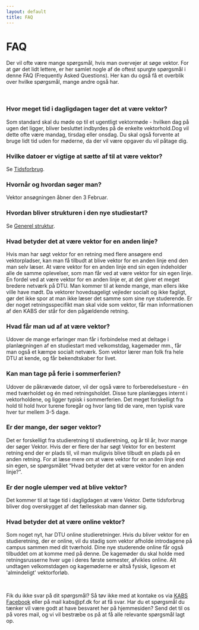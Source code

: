 ```yaml
---
layout: default
title: FAQ
---
```


<h1>FAQ</h1>

<p> Der vil ofte være mange spørgsmål, hvis man overvejer at søge vektor. For at gør det lidt lettere, er her samlet nogle af de oftest spurgte spørgsmål i denne FAQ (Frequently Asked Questions). Her kan du også få et overblik over hvilke spørgsmål, mange andre også har.</p>
<br/>

<h3><b>Hvor meget tid i dagligdagen tager det at være vektor?</b></h3>
<p>Som standard skal du møde op til et ugentligt vektormøde - hvilken dag på ugen det ligger, bliver besluttet indbyrdes på de enkelte vektorhold.Dog vil dette ofte være mandag, tirsdag eller onsdag. Du skal også forvente at bruge lidt tid uden for møderne, da der vil være opgaver du vil påtage dig.
</p>

<h3><b>Hvilke datoer er vigtige at sætte af til at være vektor?</b></h3>

<p>Se <a href="./tidsforbrug.html"><u>Tidsforbrug</u></a>.</p>


<h3><b>Hvornår og hvordan søger man?</b></h3>
<p>Vektor ansøgningen åbner den 3 Februar. </p>
<!--
<p>Se <a href="/ansog-som-vektor.html"><u>Ansøg nu!</u></a>.</p>
-->
<h3><b>Hvordan bliver strukturen i den nye studiestart?</b></h3>

<p>Se <a href="./generel-struktur.html"><u>Generel struktur</u></a>.</p>

<!----
<ul>
    <li> Rustur med alkohol (Dansk)
        <ul>
            <li>Består af dansktalende vektorer og russer</li>
            <li>Foregår over 4 dage i en hytte væk fra campus</li>
        </ul>
    </li>
    
    <li> Weekendrustur (Dansk)
        <ul>
            <li>Foregår fra fredag til søndag i en hytte væk fra campus</li>
            <li>Uafhængig af din studieretning, så her har du som udgangspunkt ikke noget kagehold bagefter</li>
            <li>3 ture i alt - 1 er uden alkohol</li>
        </ul>
    </li>
    <li> Endagstur (English)
        <ul>
            <li>Med danske og engelske russere</li>
            <li>Foregår på begge campusser</li>
        </ul>
    </li>
    <li> Campusrustur (Dansk)
        <ul>
            <li>Sker over 4 dage på campus</li>
            <li>Folk går hjem om aftnen, og kommer igen næste morgen</li>
            <li>2 ture med alkohol fra 17:00</li>
        </ul>
    </li>
    <li> Mix trip (Engelsk)
        <ul>
            <li>GE-vektorer og -russer blandet med andre studieretninger</li>
            <li>4 ture i alt - 1 er uden alkohol</li>
        </ul>
    </li>
</ul>
---->


<h3><b>Hvad betyder det at være vektor for en anden linje?</b></h3>
<p>Hvis man har søgt vektor for en retning med flere ansøgere end vektorpladser, kan man få tilbudt at blive vektor for en anden linje end den man selv læser. At være vektor for en anden linje end sin egen indeholder alle de samme oplevelser, som man får ved at være vektor for sin egen linje. En fordel ved at være vektor for en anden linje er, at det giver et meget bredere netværk på DTU. Man kommer til at kende mange, man ellers ikke ville have mødt.
Da vektorer hovedsageligt vejleder socialt og ikke fagligt, gør det ikke spor at man ikke læser det samme som sine nye studerende. Er der noget retningsspecifikt man skal vide som vektor, får man informationen af den KABS der står for den pågældende retning.
</p>

<h3><b>Hvad får man ud af at være vektor?</b></h3>
<p>Udover de mange erfaringer man får i forbindelse med at deltage i planlægningen af en studiestart med velkomstdag, kagemøder mm., får man også et kæmpe socialt netværk. Som vektor lærer man folk fra hele DTU at kende, og får bekendtskaber for livet.
</p>

<h3><b>Kan man tage på ferie i sommerferien?</b></h3>
<p>Udover de påkrævæde datoer, vil der også være to forberedelsesture - én med tværholdet og én med retningsholdet. Disse ture planlægges internt i vektorholdene, og ligger typisk i sommerferien. Det meget forskelligt fra hold til hold hvor turene foregår og hvor lang tid de vare, men typisk vare hver tur mellem 3-5 dage.
</p>

<h3><b>Er der mange, der søger vektor?</b></h3>
<p>Det er forskelligt fra studieretning til studieretning, og år til år, hvor mange der søger Vektor. Hvis der er flere der har søgt Vektor for en bestemt retning end der er plads til, vil man muligvis blive tilbudt en plads på en anden retning. For at læse mere om at være vektor for en anden linje end sin egen, se spørgsmålet “Hvad betyder det at være vektor for en anden linje?”.
</p>

<h3><b>Er der nogle ulemper ved at blive vektor?</b></h3>
<p>Det kommer til at tage tid i dagligdagen at være Vektor. Dette tidsforbrug bliver dog overskygget af det fællesskab man danner sig.
</p>


<h3><b>Hvad betyder det at være online vektor?</b></h3>
<p>Som noget nyt, har DTU online studieretninger. Hvis du bliver vektor for en studieretning, der er online, vil du stadig som vektor afholde introdagene på campus sammen med dit tværhold. Dine nye studerende online får også tilbuddet om at komme med på denne. 
De kagemøder du skal holde med retningsrusserne hver uge i deres første semester, afvikles online. 
Alt undtagen velkomstdagen og kagemøderne er altså fysisk, ligesom et 'almindeligt' vektorforløb.
</p>

<br/>
<p>
Fik du ikke svar på dit spørgsmål? Så tøv ikke med at kontake os via <a href="https://www.facebook.com/kabsdtu/?__tn__=%2Cd%2CP-R&eid=ARCRPL6ZlJWK0Xq3uzUB-eyE69Da7zXRRCY6-XgeR3B-yfcxXdg9zG1AoV0DghCD7HBE5xC7BdWXIS1r"><u>KABS Facebook</u></a> eller på mail kabs@pf.dk for at få svar. 
Har du et spørgsmål du tænker vil være godt at have besvaret her på hjemmesiden? Send det til os på vores mail, og vi vil bestræbe os på at få alle relevante spørgsmål lagt op.
</p>
